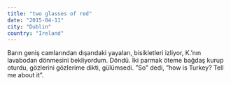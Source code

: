 ```yaml
---
title: "two glasses of red"
date: "2015-04-11"
city: "Dublin"
country: "Ireland"
---
```


Barın geniş camlarından dışarıdaki yayaları, bisikletleri izliyor, K.’nın lavabodan dönmesini bekliyordum. Döndü. İki parmak öteme bağdaş kurup oturdu, gözlerini gözlerime dikti, gülümsedi. ”So” dedi, ”how is Turkey? Tell me about it”.
